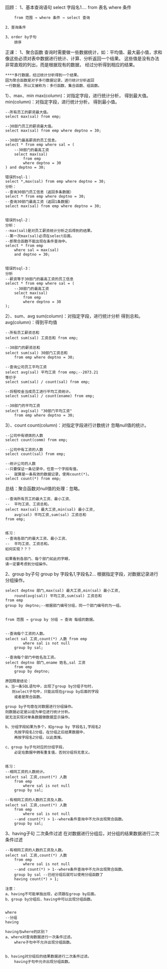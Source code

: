 回顾：
	1、基本查询语句
		select 字段名1....
		from 表名
		where 条件

	    from 范围 → where 条件 → select 查询
	
	2、查询条件
	   
	3、order by子句
		排序

正课：
1、聚合函数
   查询时需要做一些数据统计，如：平均值、最大最小值，求和
   像这些必须对表中数据进行统计、计算、分析返回一个结果。
   这些值是没有办法非常直观的列出，而是根据现有的数据，
   经过分析得到相应的结果。

	****多行数据，经过统计分析得到一个结果。
	因为聚合函数是对于多行数据记录，进行统计分析返回
	一行数据，所以又被称为：多行函数、集合函数、组函数。

   1）、max、min
	max(column)：对指定字段，进行统计分析，
			得到最大值。
	min(column)：对指定字段，进行统计分析，
			得到最小值。

	--所有员工的薪资最大值。
	select max(sal) from emp;

	--30部门员工的薪资最大值。
	select max(sal) from emp where deptno = 30;
	
	--30部门最高薪资的员工信息。
	select * from emp where sal = (
		--30部门的最高工资
		select max(sal) 
			from emp 
			where deptno = 30
	) and deptno = 30;
	
	错误的sql-1：
	select *,max(sal) from emp where deptno = 30;
	分析：
	--查询30部门员工信息（返回多条数据）
	select * from emp where deptno = 30;
	--查询30部门最高工资（返回1条数据）
	select max(sal) from emp where deptno = 30;


	错误的sql-2：
	分析：
	--max(sal)是对员工薪资统计分析之后得到的结果。
	--第一次max(sal)必须在select后面。
	--即聚合函数不能出现在条件查询中。
	select * from emp 
		where sal = max(sal) 
		and deptno = 30;


	错误的sql-3：
	分析
	--薪资等于30部门的最高工资的员工信息
	select * from emp where sal = (
		--30部门的最高工资
		select max(sal) 
			from emp 
			where deptno = 30
	);

   2）、sum、avg
	sum(column)：对指定字段，进行统计分析
		得到总和。
	avg(column)：得到平均值

	--所有员工薪资总和
	select sum(sal) 工资总和 from emp;

	--30部门的薪资总和
	select sum(sal) 30部门工资总和 
		from emp where deptno = 30;

	--查询公司员工平均工资
	select avg(sal) 平均工资 from emp;--2073.21
	等价于
	select sum(sal) / count(sal) from emp;

	--将程咬金当成员工进行平均工资统计。
	select sum(sal) / count(ename) from emp;
	
	--30部门的平均工资
	select avg(sal) "30部门平均工资"
		from emp where deptno = 30;

   3）、count
	count(column)：对指定字段进行计数统计
		忽略null值的统计。
	
	--公司中有绩效的人数
	select count(comm) from emp;

	--公司中有工资的人数
	select count(sal) from emp;

	--统计公司的人数
	--只要保证一条记录中，任意一个字段有值，
	--	就算是一条有效的数据记录，使用count(*)。
	select count(*) from emp;

   总结：聚合函数对null值的处理：忽略。

	
	--查询所有员工的最大工资、最小工资、
	--	平均工资、工资总和。
	select max(sal) 最大工资,min(sal) 最小工资,
		avg(sal) 平均工资,sum(sal) 工资总和
	from emp;

	
	练习：
	--查询各部门的最大工资、最小工资、
	--	平均工资、工资总和。
	如何实现？？？

	如果看到各部门、每个部门如此的字眼，
	请一定要考虑到分组操作。

2、group by子句
	group by 字段名1,字段名2...
	根据指定字段，对数据记录进行分组操作。

	select deptno 部门,max(sal) 最大工资,min(sal) 最小工资,
		round(avg(sal)) 平均工资,sum(sal) 工资总和
	from emp
	group by deptno;--根据部门编号分组，同一个部门编号的为一组。
	
	
	from 范围 → group by 分组 → 查询 每组的数据。

	
	--查询每个工资的人数。
	select sal 工资,count(*) 人数 from emp 
    		where sal is not null
		group by sal;

	--查询每个部门中姓名及工资。
	select deptno 部门,ename 姓名,sal 工资
		from emp
		group by deptno;

	原因既是结论：
	a、当一条SQL语句中，出现了group by分组子句时，
	   则select子句中，只能出现在group by后面的字段
		或者是聚合函数。
	
	group by子句意在对数据进行分组操作。
	则数据必定是以组为单位进行统计分析。
	就无法实现对单条数据做数据显示操作。

	b、分组字段如果为多个，如group by 字段名1,字段名2
		先按字段名1分组，在分组之后结果数据中，
		再按字段名2分组，以此类推。

	c、group by子句对应的分组字段，
		必定在数据中拥有重复值，否则分组将无意义。

	
	练习：
	--相同工资的人数统计。
	select sal 工资,count(*) 人数
		from emp 
    		where sal is not null
		group by sal;

	--有相同工资的人数的工资及人数。
	select sal 工资,count(*) 人数
		from emp 
    		where sal is not null
		--and count(*) > 1--where条件查询中不允许出现聚合函数。
		group by sal;

3、having子句
	二次条件过滤
	在对数据进行分组后，对分组的结果数据进行二次条件过滤

	--有相同工资的人数的工资及人数。
	select sal 工资,count(*) 人数
		from emp 
    		where sal is not null
		--and count(*) > 1--where条件查询中不允许出现聚合函数。
		group by sal --已经分组后就可以使用分组函数了
		having count(*) > 1;

	注意：
	a、having不可能单独出现，必须跟在group by后面。
	b、group by分组后，having中可以出现分组函数。


	where
	--分组
	having

    having与where的区别？
	a、where对查询数据进行一次条件过滤。
		where子句中不允许出现分组函数。

	
	b、having对分组后的结果数据进行二次条件过滤。
		having子句中允许出现分组函数。







